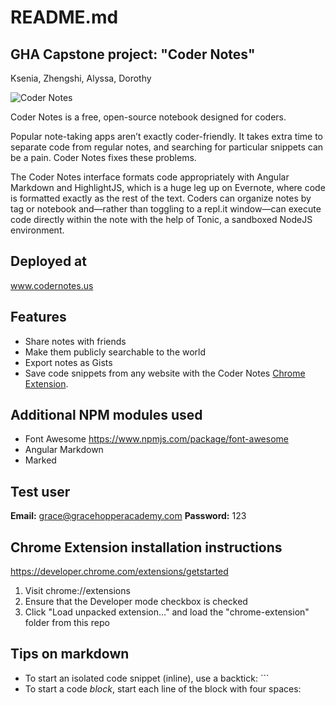 # README.md

## GHA Capstone project: "Coder Notes"
Ksenia, Zhengshi, Alyssa, Dorothy

![Coder Notes](http://codernotes.herokuapp.com/img/logo.png)

Coder Notes is a free, open-source notebook designed for coders. 

Popular note-taking apps aren’t exactly coder-friendly. It takes extra time to separate code from regular notes, and searching for particular snippets can be a pain. Coder Notes fixes these problems.

The Coder Notes interface formats code appropriately with Angular Markdown and HighlightJS, which is a huge leg up on Evernote, where code is formatted exactly as the rest of the text. Coders can organize notes by tag or notebook and—rather than toggling to a repl.it window—can execute code directly within the note with the help of Tonic, a sandboxed NodeJS environment. 

## Deployed at
www.codernotes.us

## Features

- Share notes with friends
- Make them publicly searchable to the world
- Export notes as Gists
- Save code snippets from any website with the Coder Notes [Chrome Extension](https://chrome.google.com/webstore/detail/coder-notes/ajpkpmmiaofbkfchcombbcgjpibnpgfp?hl=en).

## Additional NPM modules used
* Font Awesome https://www.npmjs.com/package/font-awesome
* Angular Markdown
* Marked

## Test user
**Email:** grace@gracehopperacademy.com
**Password:** 123

## Chrome Extension installation instructions

https://developer.chrome.com/extensions/getstarted

1. Visit chrome://extensions
2. Ensure that the Developer mode checkbox is checked
3. Click "Load unpacked extension…" and load the "chrome-extension" folder from this repo

## Tips on markdown 

* To start an isolated code snippet (inline), use a backtick: `\``
* To start a code _block_, start each line of the block with four spaces: `    `
